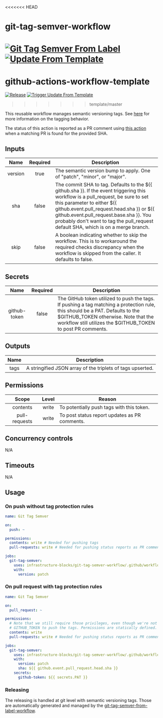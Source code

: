 <<<<<<< HEAD
# git-tag-semver-workflow
[![Git Tag Semver From Label](https://github.com/infrastructure-blocks/git-tag-semver-workflow/actions/workflows/git-tag-semver-from-label.yml/badge.svg)](https://github.com/infrastructure-blocks/git-tag-semver-workflow/actions/workflows/git-tag-semver-from-label.yml)
[![Update From Template](https://github.com/infrastructure-blocks/git-tag-semver-workflow/actions/workflows/update-from-template.yml/badge.svg)](https://github.com/infrastructure-blocks/git-tag-semver-workflow/actions/workflows/update-from-template.yml)
=======
# github-actions-workflow-template
[![Release](https://github.com/infrastructure-blocks/github-actions-workflow-template/actions/workflows/release.yml/badge.svg)](https://github.com/infrastructure-blocks/github-actions-workflow-template/actions/workflows/release.yml)
[![Trigger Update From Template](https://github.com/infrastructure-blocks/github-actions-workflow-template/actions/workflows/trigger-update-from-template.yml/badge.svg)](https://github.com/infrastructure-blocks/github-actions-workflow-template/actions/workflows/trigger-update-from-template.yml)
>>>>>>> template/master

This reusable workflow manages semantic versioning tags.
See [here](https://github.com/infrastructure-blocks/git-tag-semver-action) for more information on the tagging behavior.

The status of this action is reported as a PR comment using [this action](https://github.com/infrastructure-blocks/status-report-action)
when a matching PR is found for the provided SHA.

## Inputs

|  Name   | Required | Description                                                                                                                                                                                                                                                                                                                                 |
|:-------:|:--------:|---------------------------------------------------------------------------------------------------------------------------------------------------------------------------------------------------------------------------------------------------------------------------------------------------------------------------------------------|
| version |   true   | The semantic version bump to apply. One of "patch", "minor", or "major".                                                                                                                                                                                                                                                                    |
|   sha   |  false   | The commit SHA to tag. Defaults to the ${{ github.sha }}. If the event triggering this workflow is a pull_request, be sure to set this parameter to either ${{ github.event.pull_request.head.sha }} or ${{ github.event.pull_request.base.sha }}. You probably don't want to tag the pull_request default SHA, which is on a merge branch. |
|  skip   |  false   | A boolean indicating whether to skip the workflow. This is to workaround the required checks discrepancy when the workflow is skipped from the caller. It defaults to false.                                                                                                                                                                |

## Secrets

|     Name     | Required | Description                                                                                                                                                                                                                          |
|:------------:|:--------:|--------------------------------------------------------------------------------------------------------------------------------------------------------------------------------------------------------------------------------------|
| github-token |  false   | The GitHub token utilized to push the tags. If pushing a tag matching a protection rule, this should be a PAT. Defaults to the $GITHUB_TOKEN otherwise. Note that the workflow still utilizes the $GITHUB_TOKEN to post PR comments. |

## Outputs

| Name | Description                                                |
|:----:|------------------------------------------------------------|
| tags | A stringified JSON array of the triplets of tags upserted. |

## Permissions

|     Scope     | Level | Reason                                        |
|:-------------:|:-----:|-----------------------------------------------|
|   contents    | write | To potentially push tags with this token.     |
| pull-requests | write | To post status report updates as PR comments. |

## Concurrency controls

N/A

## Timeouts

N/A

## Usage

### On push without tag protection rules
```yaml
name: Git Tag Semver

on:
  push: ~

permissions:
  contents: write # Needed for pushing tags
  pull-requests: write # Needed for pushing status reports as PR comments

jobs:
  git-tag-semver:
    uses: infrastructure-blocks/git-tag-semver-workflow/.github/workflows/workflow.yml@v1
    with:
      version: patch
```

### On pull request with tag protection rules
```yaml
name: Git Tag Semver

on:
  pull_request: ~

permissions:
  # Note that we still require those privileges, even though we're not using the
  # GITHUB_TOKEN to push the tags. Permissions are statically defined.
  contents: write
  pull-requests: write # Needed for pushing status reports as PR comments

jobs:
  git-tag-semver:
    uses: infrastructure-blocks/git-tag-semver-workflow/.github/workflows/workflow.yml@v1
    with:
      version: patch
      sha: ${{ github.event.pull_request.head.sha }}
    secrets:
      github-token: ${{ secrets.PAT }}
```

### Releasing

The releasing is handled at git level with semantic versioning tags. Those are automatically generated and managed
by the [git-tag-semver-from-label-workflow](https://github.com/infrastructure-blocks/git-tag-semver-from-label-workflow).

